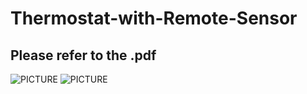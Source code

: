 # Thermostat-with-Remote-Sensor
## Please refer to the .pdf

![PICTURE](https://github.com/jgaldamez102/Thermostat-with-Remote-Sensor/blob/master/IMG_3745.HEIC)
![PICTURE](https://github.com/jgaldamez102/Thermostat-with-Remote-Sensor/blob/master/IMG_3752.HEIC)

